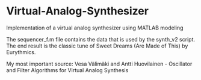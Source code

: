 # Virtual-Analog-Synthesizer
Implementation of a virtual analog synthesizer using MATLAB modeling

The sequencer_f.m file contains the data that is used by the synth_v2 script. The end result is the classic tune of Sweet Dreams (Are Made of This) by Eurythmics.

My most important source: Vesa Välimäki and Antti Huovilainen - Oscillator and Filter Algorithms for Virtual Analog Synthesis
